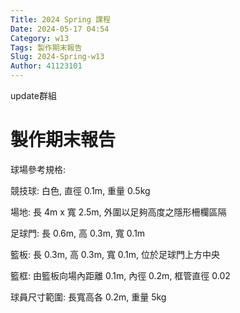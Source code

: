 ```yaml
---
Title: 2024 Spring 課程
Date: 2024-05-17 04:54
Category: w13
Tags: 製作期末報告
Slug: 2024-Spring-w13
Author: 41123101
---
```


update群組

<!-- PELICAN_END_SUMMARY -->
# 製作期末報告
球場參考規格:

競技球: 白色, 直徑 0.1m, 重量 0.5kg

場地: 長 4m x 寬 2.5m, 外圍以足夠高度之隱形柵欄區隔

足球門: 長 0.6m, 高 0.3m, 寬 0.1m

籃板: 長 0.3m, 高 0.3m, 寬 0.1m, 位於足球門上方中央

籃框: 由籃板向場內距離 0.1m, 內徑 0.2m, 框管直徑 0.02

球員尺寸範圍: 長寬高各 0.2m, 重量 5kg
